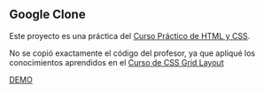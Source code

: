 ## Google Clone

Este proyecto es una práctica del [Curso Práctico de HTML y CSS](https://platzi.com/clases/html-practico/). 

No se copió exactamente el código del profesor, ya que apliqué los conocimientos aprendidos en el [Curso de CSS Grid Layout](https://platzi.com/clases/css-grid-layout/)

[DEMO](https://musenberg404.github.io/google-clone/)